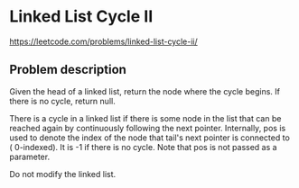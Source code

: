# Linked List Cycle II

https://leetcode.com/problems/linked-list-cycle-ii/

## Problem description

Given the head of a linked list, return the node where the cycle begins. If there is no cycle, return null.

There is a cycle in a linked list if there is some node in the list that can be reached again by continuously following
the next pointer. Internally, pos is used to denote the index of the node that tail's next pointer is connected to (
0-indexed). It is -1 if there is no cycle. Note that pos is not passed as a parameter.

Do not modify the linked list.